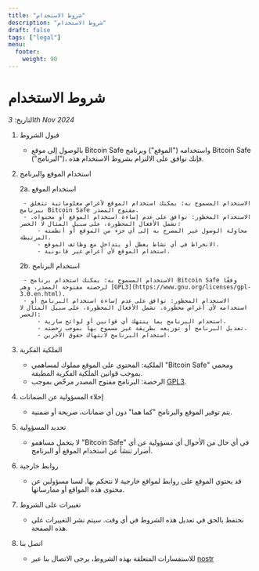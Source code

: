 ```yaml
---
title: "شروط الاستخدام"
description: "شروط الاستخدام"
draft: false
tags: ["legal"]
menu:
  footer:
    weight: 90
---
```


# شروط الاستخدام

التاريخ: *3th Nov 2024*

1. قبول الشروط

    - بالوصول إلى موقع Bitcoin Safe واستخدامه ("الموقع") وبرنامج Bitcoin Safe ("البرنامج")، فإنك توافق على الالتزام بشروط الاستخدام هذه. 

2. استخدام الموقع والبرنامج

    2a. استخدام الموقع

        - الاستخدام المسموح به: يمكنك استخدام الموقع لأغراض معلوماتية تتعلق ببرنامج Bitcoin Safe مفتوح المصدر.
        - الاستخدام المحظور: توافق على عدم إساءة استخدام الموقع أو محتواه. تشمل الأفعال المحظورة، على سبيل المثال لا الحصر:
            - محاولة الوصول غير المصرح به إلى أي جزء من الموقع أو أنظمته المرتبطة.
            - الانخراط في أي نشاط يعطل أو يتداخل مع وظائف الموقع.
            - استخدام الموقع لأي أغراض غير قانونية.

    2b. استخدام البرنامج

        - الاستخدام المسموح به: يمكنك استخدام برنامج Bitcoin Safe وفقًا لرخصته مفتوحة المصدر، وهي [GPL3](https://www.gnu.org/licenses/gpl-3.0.en.html).
        - الاستخدام المحظور: توافق على عدم إساءة استخدام البرنامج أو استخدامه لأي أغراض محظورة. تشمل الأفعال المحظورة، على سبيل المثال لا الحصر:
            - استخدام البرنامج بما ينتهك أي قوانين أو لوائح سارية.
            - تعديل البرنامج أو توزيعه بطريقة غير مسموح بها بموجب رخصته.
            - استخدام البرنامج لانتهاك حقوق الآخرين.

3. الملكية الفكرية

    - الملكية: المحتوى على الموقع مملوك لمساهمي "Bitcoin Safe" ومحمي بموجب قوانين الملكية الفكرية المطبقة.
    - الرخصة: البرنامج مفتوح المصدر مرخّص بموجب [GPL3](https://www.gnu.org/licenses/gpl-3.0.en.html).


4. إخلاء المسؤولية عن الضمانات

    - يتم توفير الموقع والبرنامج "كما هما" دون أي ضمانات، صريحة أو ضمنية.

5. تحديد المسؤولية

    - لا يتحمل مساهمو "Bitcoin Safe" في أي حال من الأحوال أي مسؤولية عن أي أضرار تنشأ عن استخدام الموقع أو البرنامج.

6. روابط خارجية

    - قد يحتوي الموقع على روابط لمواقع خارجية لا نتحكم بها. لسنا مسؤولين عن محتوى هذه المواقع أو ممارساتها.

7. تغييرات على الشروط

    - نحتفظ بالحق في تعديل هذه الشروط في أي وقت. سيتم نشر التغييرات على هذه الصفحة.

8. اتصل بنا

    - للاستفسارات المتعلقة بهذه الشروط، يرجى الاتصال بنا عبر [nostr](https://yakihonne.com/users/npub1g9uhysae68vhvwwqel8v9enr9mg43rn4tpurs6a9g4jsrw6nl7lsplhs9v)